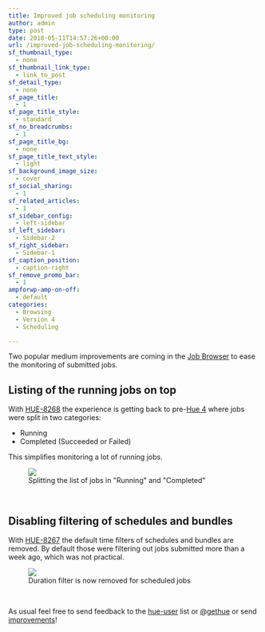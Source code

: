 ```yaml
---
title: Improved job scheduling monitoring
author: admin
type: post
date: 2018-05-11T14:57:26+00:00
url: /improved-job-scheduling-monitoring/
sf_thumbnail_type:
  - none
sf_thumbnail_link_type:
  - link_to_post
sf_detail_type:
  - none
sf_page_title:
  - 1
sf_page_title_style:
  - standard
sf_no_breadcrumbs:
  - 1
sf_page_title_bg:
  - none
sf_page_title_text_style:
  - light
sf_background_image_size:
  - cover
sf_social_sharing:
  - 1
sf_related_articles:
  - 1
sf_sidebar_config:
  - left-sidebar
sf_left_sidebar:
  - Sidebar-2
sf_right_sidebar:
  - Sidebar-1
sf_caption_position:
  - caption-right
sf_remove_promo_bar:
  - 1
ampforwp-amp-on-off:
  - default
categories:
  - Browsing
  - Version 4
  - Scheduling

---
```

Two popular medium improvements are coming in the [Job Browser][1] to ease the monitoring of submitted jobs.

## Listing of the running jobs on top

With [HUE-8268][2] the experience is getting back to pre-[Hue 4][3] where jobs were split in two categories:

  * Running
  * Completed (Succeeded or Failed)

This simplifies monitoring a lot of running jobs.

<figure><a href="https://cdn.gethue.com/uploads/2018/05/js_jobs.png"><img src="https://cdn.gethue.com/uploads/2018/05/js_jobs.png"/></a><figcaption>Splitting the list of jobs in "Running" and "Completed"</figcaption></figure>

&nbsp;

## Disabling filtering of schedules and bundles

With [HUE-8267][5] the default time filters of schedules and bundles are removed. By default those were filtering out jobs submitted more than a week ago, which was not practical.

<figure><a href="https://cdn.gethue.com/uploads/2018/05/jb_schedules.png"><img src="https://cdn.gethue.com/uploads/2018/05/jb_schedules.png"/></a><figcaption>Duration filter is now removed for scheduled jobs</figcaption></figure>

&nbsp;

As usual feel free to send feedback to the [hue-user][7] list or [@gethue][8] or send [improvements][9]!

 [1]: https://gethue.com/browsers/
 [2]: https://issues.cloudera.org/browse/HUE-8268
 [3]: https://gethue.com/hue-4-and-its-new-interface-is-out/
 [4]: https://cdn.gethue.com/uploads/2018/05/js_jobs.png
 [5]: https://issues.cloudera.org/browse/HUE-8267
 [6]: https://cdn.gethue.com/uploads/2018/05/jb_schedules.png
 [7]: http://groups.google.com/a/cloudera.org/group/hue-user
 [8]: https://twitter.com/gethue
 [9]: https://github.com/cloudera/hue
